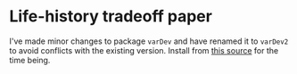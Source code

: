 # Life-history tradeoff paper

I've made minor changes to package `varDev` and have renamed it to `varDev2` to avoid conflicts with the existing version. Install from [this source](https://github.com/karthikram/tradeoff/blob/master/varDev2_0.7.tar.gz) for the time being.

